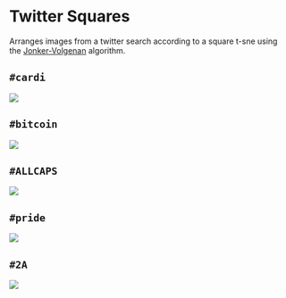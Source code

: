 # Twitter Squares

Arranges images from a twitter search according to a square t-sne using the [Jonker-Volgenan](https://blog.sourced.tech/post/lapjv/) algorithm.

## `#cardi`
![](docs/examples/#cardi.jpg)

## `#bitcoin`
![](docs/examples/#bitcoin.jpg)

## `#ALLCAPS`
![](docs/examples/#allcaps.jpg)

## `#pride`
![](docs/examples/#pride.jpg)

## `#2A`
![](docs/examples/#2A.jpg)

